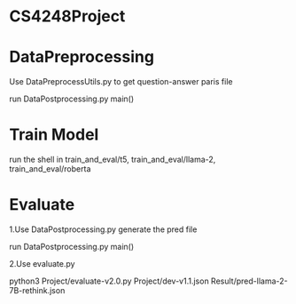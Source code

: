 # CS4248Project

# DataPreprocessing

Use DataPreprocessUtils.py to get question-answer paris file

run DataPostprocessing.py main()

# Train Model

run the shell in train_and_eval/t5, train_and_eval/llama-2, train_and_eval/roberta

# Evaluate

1.Use DataPostprocessing.py generate the pred file

run DataPostprocessing.py main()

2.Use evaluate.py

python3 Project/evaluate-v2.0.py Project/dev-v1.1.json Result/pred-llama-2-7B-rethink.json